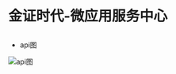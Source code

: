 # 金证时代-微应用服务中心

##
- api图

![api图](https://github.com/carocean/cj.netos.gbera/blob/master/documents/api.png)